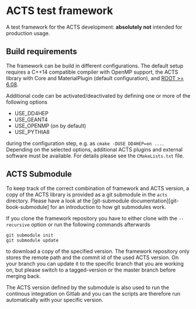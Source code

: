# ACTS test framework

A test framework for the ACTS development: **absolutely not** intended
for production usage.

## Build requirements

The framework can be build in different configurations. The default setup
requires a C++14 compatible compiler with OpenMP support, the ACTS library
with Core and MaterialPlugin (default configuration), and
[ROOT >= 6.08](https://root.cern.ch/).

Additional code can be activated/deactivated by defining one or more of the
following options

*   USE_DD4HEP
*   USE_GEANT4
*   USE_OPENMP (on by default)
*   USE_PYTHIA8

during the configuration step, e.g. as `cmake -DUSE_DD4HEP=on ...`. Depending
on the selected options, additional ACTS plugins and external software
must be available. For details please see the `CMakeLists.txt` file.

## ACTS Submodule

To keep track of the correct combination of framework and ACTS version,
a copy of the ACTS library is provided as a git submodule in the `acts`
directory. Please have a look at the
[git-submodule documentation][git-book-submodule] for an introduction to
how git submodules work.

If you clone the framework repository you have to either clone with the
`--recursive` option or run the following commands afterwards

    git submodule init
    git submodule update

to download a copy of the specified version. The framework repository
only stores the remote path and the commit id of the used ACTS version.
On your branch you can update it to the specific branch that you are
working on, but please switch to a tagged-version or the master branch
before merging back.

The ACTS version defined by the submodule is also used to run the
continous integration on Gitlab and you can the scripts are therefore
run automatically with your specific version.

[git-book-submodules]: https://git-scm.com/book/en/v2/Git-Tools-Submodules
